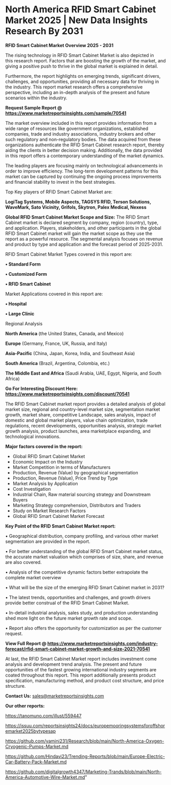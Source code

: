 # North America RFID Smart Cabinet Market 2025 | New Data Insights Research By 2031

<Strong> RFID Smart Cabinet Market Overview 2025 - 2031</strong>

The rising technology in RFID Smart Cabinet Market is also depicted in this research report. Factors that are boosting the growth of the market, and giving a positive push to thrive in the global market is explained in detail.

Furthermore, the report highlights on emerging trends, significant drivers, challenges, and opportunities, providing all necessary data for thriving in the industry. This report market research offers a comprehensive perspective, including an in-depth analysis of the present and future scenarios within the industry.

<strong>Request Sample Report @ <a href=https://www.marketreportsinsights.com/sample/70541>https://www.marketreportsinsights.com/sample/70541</a></strong>

The market overview included in this report provides information from a wide range of resources like government organizations, established companies, trade and industry associations, industry brokers and other such regulatory and non-regulatory bodies. The data acquired from these organizations authenticate the RFID Smart Cabinet research report, thereby aiding the clients in better decision making. Additionally, the data provided in this report offers a contemporary understanding of the market dynamics.

The leading players are focusing mainly on technological advancements in order to improve efficiency. The long-term development patterns for this market can be captured by continuing the ongoing process improvements and financial stability to invest in the best strategies.

Top Key players of RFID Smart Cabinet Market are:

<strong>LogiTag Systems, Mobile Aspects, TAGSYS RFID, Terson Solutions, WaveMark, Sato Vicinity, Grifols, Skytron, Palex Medical, Nexess</strong>

<strong><b>Global RFID Smart Cabinet Market Scope and Size:</b></strong>
The RFID Smart Cabinet market is declared segment by company, region (country), type, and application. Players, stakeholders, and other participants in the global RFID Smart Cabinet market will gain the market scope as they use the report as a powerful resource. The segmental analysis focuses on revenue and product by type and application and the forecast period of 2025-2031.

RFID Smart Cabinet Market Types covered in this report are:

<strong>• Standard Form

• Customized Form

• RFID Smart Cabinet</strong>

Market Applications covered in this report are:

<strong>• Hospital

• Large Clinic</strong> 

Regional Analysis

<strong>North America</strong> (the United States, Canada, and Mexico)

<strong>Europe</strong> (Germany, France, UK, Russia, and Italy)

<strong>Asia-Pacific</strong> (China, Japan, Korea, India, and Southeast Asia)

<strong>South America</strong> (Brazil, Argentina, Colombia, etc.)

<strong>The Middle East and Africa</strong> (Saudi Arabia, UAE, Egypt, Nigeria, and South Africa)

<strong>Go For Interesting Discount Here: <a href=https://www.marketreportsinsights.com/discount/70541>https://www.marketreportsinsights.com/discount/70541</a></strong>

The RFID Smart Cabinet market report provides a detailed analysis of global market size, regional and country-level market size, segmentation market growth, market share, competitive Landscape, sales analysis, impact of domestic and global market players, value chain optimization, trade regulations, recent developments, opportunities analysis, strategic market growth analysis, product launches, area marketplace expanding, and technological innovations.

<strong><b>Major factors covered in the report:</b></strong>
<ul>
  <li>Global RFID Smart Cabinet Market </li>
  <li>Economic Impact on the Industry</li>
  <li>Market Competition in terms of Manufacturers</li>
  <li>Production, Revenue (Value) by geographical segmentation</li>
  <li>Production, Revenue (Value), Price Trend by Type</li>
  <li>Market Analysis by Application</li>
  <li>Cost Investigation</li>
  <li>Industrial Chain, Raw material sourcing strategy and Downstream Buyers</li>
  <li>Marketing Strategy comprehension, Distributors and Traders</li>
  <li>Study on Market Research Factors</li>
  <li>Global RFID Smart Cabinet Market Forecast</li>
</ul>

<strong><b>Key Point of the RFID Smart Cabinet Market report:</b></strong>

• Geographical distribution, company profiling, and various other market segmentation are provided in the report.

• For better understanding of the global RFID Smart Cabinet market status, the accurate market valuation which comprises of size, share, and revenue are also covered.

• Analysis of the competitive dynamic factors better extrapolate the complete market overview

• What will be the size of the emerging RFID Smart Cabinet market in 2031?

• The latest trends, opportunities and challenges, and growth drivers provide better construal of the RFID Smart Cabinet Market.

• In-detail industrial analysis, sales study, and production understanding shed more light on the future market growth rate and scope.

• Report also offers the opportunity for customization as per the customer request.

<strong><b>View Full Report @ <a href=https://www.marketreportsinsights.com/industry-forecast/rfid-smart-cabinet-market-growth-and-size-2021-70541>https://www.marketreportsinsights.com/industry-forecast/rfid-smart-cabinet-market-growth-and-size-2021-70541</a></b></strong>


At last, the RFID Smart Cabinet Market report includes investment come analysis and development trend analysis. The present and future opportunities of the fastest growing international industry segments are coated throughout this report. This report additionally presents product specification, manufacturing method, and product cost structure, and price structure.

<strong>Contact Us:</strong>
sales@marketreportsinsights.com

<strong>Our other reports:</strong>

<a href=https://tanomuno.com/illust/559447>https://tanomuno.com/illust/559447</a>

<a href=https://issuu.com/reportsinsights24/docs/europemooringsystemsforoffshoremarket2025bytypesap>https://issuu.com/reportsinsights24/docs/europemooringsystemsforoffshoremarket2025bytypesap</a>

<a href=https://github.com/yamini231/Research/blob/main/North-America-Oxygen-Cryogenic-Pumps-Market.md>https://github.com/yamini231/Research/blob/main/North-America-Oxygen-Cryogenic-Pumps-Market.md</a>

<a href=https://github.com/Hindavi23/Trending-Reports/blob/main/Europe-Electric-Car-Battery-Pack-Market.md>https://github.com/Hindavi23/Trending-Reports/blob/main/Europe-Electric-Car-Battery-Pack-Market.md</a>

<a href=https://github.com/digitalgrowth4347/Marketing-Trands/blob/main/North-America-Automotive-Wire-Market.md>https://github.com/digitalgrowth4347/Marketing-Trands/blob/main/North-America-Automotive-Wire-Market.md</a>"
